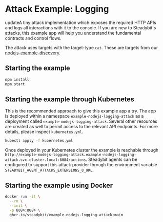 # Attack Example: Logging

updateA tiny attack implementation which exposes the required HTTP APIs and logs all interactions with it to the console. If you are new to Steadybit's attacks,
this
example app will help you understand the fundamental contracts and control flows.

The attack uses targets with the target-type `cat`. These are targets from
our [nodejs-example-discovery](https://github.com/steadybit/discovery-kit/tree/main/examples/nodejs-example-discovery).

## Starting the example

```sh
npm install
npm start
```

## Starting the example through Kubernetes

This is the recommended approach to give this example app a try. The app is deployed within a namespace `example-nodejs-logging-attack` as a deployment
called `example-nodejs-logging-attack`. Several other resources are created as well to permit access to the relevant API endpoints. For more details, please
inspect `kubernetes.yml`.

```sh
kubectl apply -f kubernetes.yml
```

Once deployed in your Kubernetes cluster the example is reachable
through `http://example-nodejs-logging-attack.example-nodejs-logging-attack.svc.cluster.local:8084/actions`. Steadybit agents can be configured to support this
attack provider through the environment variable `STEADYBIT_AGENT_ATTACKS_EXTENSIONS_0_URL`.

## Starting the example using Docker

```sh
docker run -it \
  --rm \
  --init \
  -p 8084:8084 \
  ghcr.io/steadybit/example-nodejs-logging-attack:main
```